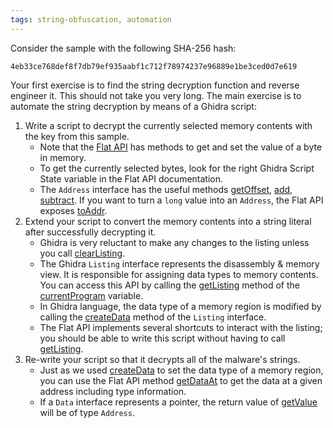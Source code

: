 ```yaml
---
tags: string-obfuscation, automation
---
```

Consider the sample with the following SHA-256 hash:
```
4eb33ce768def8f7db79ef935aabf1c712f78974237e96889e1be3ced0d7e619
```
Your first exercise is to find the string decryption function and reverse engineer it. This should
not take you very long. The main exercise is to automate the string decryption by means of a Ghidra
script:

1. Write a script to decrypt the currently selected memory contents with the key from this sample.
   - Note that the [Flat API](https://mal.re/api/ghidra/app/script/GhidraScript.html) has methods
     to get and set the value of a byte in memory. 
   - To get the currently selected bytes, look for the right Ghidra Script State variable in the
     Flat API documentation.
   - The `Address` interface has the useful methods [getOffset][], [add][], [subtract][]. If you
     want to turn a `long` value into an `Address`, the Flat API exposes [toAddr][].
2. Extend your script to convert the memory contents into a string literal after successfully
   decrypting it.
   - Ghidra is very reluctant to make any changes to the listing unless you call [clearListing][].
   - The Ghidra `Listing` interface represents the disassembly & memory view. It is responsible for
     assigning data types to memory contents. You can access this API by calling the [getListing][]
     method of the [currentProgram][] variable.
   - In Ghidra language, the data type of a memory region is modified by calling the [createData][]
     method of the `Listing` interface.
   - The Flat API implements several shortcuts to interact with the listing; you should be able to
     write this script without having to call [getListing][].
3. Re-write your script so that it decrypts all of the malware's strings.
   - Just as we used [createData][] to set the data type of a memory region, you can use the Flat
     API method [getDataAt][] to get the data at a given address including type information.
   - If a `Data` interface represents a pointer, the return value of [getValue][] will be of type
     `Address`.

[FlatProgramAPI]: https://mal.re/api/ghidra/program/flatapi/FlatProgramAPI.html
[add]: https://mal.re/api/ghidra/program/model/address/Address.html#add(long)
[createData]: https://mal.re/api/ghidra/program/model/listing/Listing.html#createData(ghidra.program.model.address.Address,ghidra.program.model.data.DataType)
[currentProgram]: https://mal.re/api/ghidra/program/flatapi/FlatProgramAPI.html#currentProgram
[getDataAt]: https://mal.re/api/ghidra/program/flatapi/FlatProgramAPI.html#getDataAt(ghidra.program.model.address.Address)
[getListing]: https://mal.re/api/ghidra/program/model/listing/Program.html#getListing()
[getOffset]: https://mal.re/api/ghidra/program/model/address/Address.html#getOffset()
[getValue]: https://mal.re/api/ghidra/program/model/listing/Data.html#getValue()
[subtract]: https://mal.re/api/ghidra/program/model/address/Address.html#subtract(long)
[toAddr]: https://mal.re/api/ghidra/program/flatapi/FlatProgramAPI.html#toAddr(long)
[clearListing]: https://mal.re/api/ghidra/program/flatapi/FlatProgramAPI.html#clearListing(ghidra.program.model.address.Address,ghidra.program.model.address.Address)